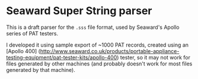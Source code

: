 Seaward Super String parser
===========================

This is a draft parser for the `.sss` file format, used by Seaward's Apollo
series of PAT testers.

I developed it using sample export of ~1000 PAT records, created using an
[Apollo 400]
(http://www.seaward.co.uk/products/portable-appliance-testing-equipment/pat-tester-kits/apollo-400)
tester, so it may not work for files generated by other machines (and probably
doesn't work for most files generated by that machine).
